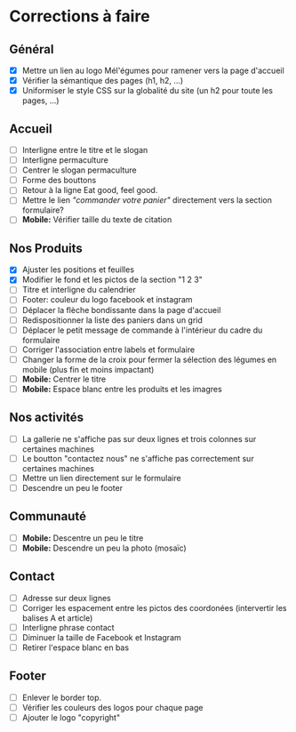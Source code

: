 # Corrections à faire

## Général
- [x] Mettre un lien au logo Mél'égumes pour ramener vers la page d'accueil
- [x] Vérifier la sémantique des pages (h1, h2, ...)
- [x] Uniformiser le style CSS sur la globalité du site (un h2 pour toute les pages, ...)

## Accueil
- [ ] Interligne entre le titre et le slogan
- [ ] Interligne permaculture
- [ ] Centrer le slogan permaculture
- [ ] Forme des bouttons
- [ ] Retour à la ligne Eat good, feel good.
- [ ] Mettre le lien *"commander votre panier"* directement vers la section formulaire?
- [ ] **Mobile:** Vérifier taille du texte de citation 

## Nos Produits
- [x] Ajuster les positions et feuilles
- [x] Modifier le fond et les pictos de la section "1 2 3"
- [ ] Titre et interligne du calendrier
- [ ] Footer: couleur du logo facebook et instagram
- [ ] Déplacer la flèche bondissante dans la page d'accueil
- [ ] Redispositionner la liste des paniers dans un grid
- [ ] Déplacer le petit message de commande à l'intérieur du cadre du formulaire
- [ ] Corriger l'association entre labels et formulaire
- [ ] Changer la forme de la croix pour fermer la sélection des légumes en mobile (plus fin et moins impactant)
- [ ] **Mobile:** Centrer le titre
- [ ] **Mobile:** Espace blanc entre les produits et les imagres

## Nos activités
- [ ] La gallerie ne s'affiche pas sur deux lignes et trois colonnes sur certaines machines
- [ ] Le boutton "contactez nous" ne s'affiche pas correctement sur certaines machines
- [ ] Mettre un lien directement sur le formulaire
- [ ] Descendre un peu le footer

## Communauté
- [ ] **Mobile:** Descentre un peu le titre
- [ ] **Mobile:** Descendre un peu la photo (mosaïc)

## Contact
- [ ] Adresse sur deux lignes
- [ ] Corriger les espacement entre les pictos des coordonées (intervertir les balises A et article)
- [ ] Interligne phrase contact
- [ ] Diminuer la taille de Facebook et Instagram
- [ ] Retirer l'espace blanc en bas

## Footer
- [ ] Enlever le border top.
- [ ] Vérifier les couleurs des logos pour chaque page
- [ ] Ajouter le logo "copyright"